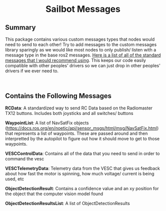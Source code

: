 # <p style="text-align: center;"> Sailbot Messages </p>

## **Summary**
This package contains various custom messages types that nodes would need to send to each other! Try to add messages to the custom messages library sparingly as we would like most nodes to only publish/ listen with a message type in the base ros2 messages. [Here is a list of all of the standard messages that I would recommend using](https://github.com/ros2/common_interfaces). This keeps our code easily compatible with other peoples' drivers so we can just drop in other peoples' drivers if we ever need to.

<br>

## **Contains the Following Messages**
**RCData**: A standardized way to send RC Data based on the Radiomaster TX12 buttons. Includes both joysticks and all switches/ buttons

**WaypointList**: A list of NavSatFix objects (https://docs.ros.org/en/noetic/api/sensor_msgs/html/msg/NavSatFix.html) that represents a list of waypoints. These are passed around and then interpretted by the autopilot to figure out how it should move to get to those waypoints.

**VESCControlData**: Contains all of the data that you need to send in order to command the vesc

**VESCTelemetryData**: Telemetry data from the VESC that gives us feedback about how fast the motor is spinning, how much voltage/ current is being used, etc

**ObjectDetectionResult**: Contains a confidence value and an xy position for the object that the computer vision model found

**ObjectDetectionResultsList**: A list of ObjectDetectionResults